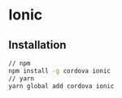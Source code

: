 # Ionic

## Installation

```sh
// npm
npm install -g cordova ionic
// yarn
yarn global add cordova ionic
```
